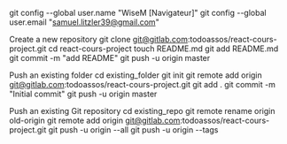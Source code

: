 git config --global user.name "WiseM [Navigateur]"
git config --global user.email "samuel.litzler39@gmail.com"

Create a new repository
git clone git@gitlab.com:todoassos/react-cours-project.git
cd react-cours-project
touch README.md
git add README.md
git commit -m "add README"
git push -u origin master

Push an existing folder
cd existing_folder
git init
git remote add origin git@gitlab.com:todoassos/react-cours-project.git
git add .
git commit -m "Initial commit"
git push -u origin master

Push an existing Git repository
cd existing_repo
git remote rename origin old-origin
git remote add origin git@gitlab.com:todoassos/react-cours-project.git
git push -u origin --all
git push -u origin --tags
